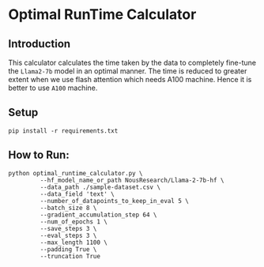 # Optimal RunTime Calculator

## Introduction
This calculator calculates the time taken by the data to completely fine-tune the `Llama2-7b` model in an optimal manner.
The time is reduced to greater extent when we use flash attention which needs A100 machine. 
Hence it is better to use `A100` machine. 

## Setup
```
pip install -r requirements.txt
```

## How to Run:
```
python optimal_runtime_calculator.py \
         --hf_model_name_or_path NousResearch/Llama-2-7b-hf \
         --data_path ./sample-dataset.csv \
         --data_field 'text' \
         --number_of_datapoints_to_keep_in_eval 5 \
         --batch_size 8 \
         --gradient_accumulation_step 64 \
         --num_of_epochs 1 \
         --save_steps 3 \
         --eval_steps 3 \
         --max_length 1100 \
         --padding True \
         --truncation True
```